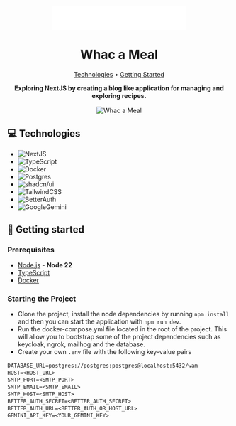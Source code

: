 <p align="center">
<img align="center" width="300" alt="Whac a Meal" src="./public/whc_logo.svg" />
</p>
<h1 align="center" style="font-weight: bold;">Whac a Meal</h1>

<p align="center">
  <a href="#tech">Technologies</a> •
  <a href="#started">Getting Started</a>
</p>

<p align="center">
    <b>Exploring NextJS by creating a blog like application for managing and exploring recipes.</b>
</p>

<p align="center">
<img align="center" alt="Whac a Meal" src="./public/chrome-capture-2025-08-13.gif" />
</p>
<h2 id="technologies">💻 Technologies</h2>

- ![NextJS](https://img.shields.io/badge/Next.js-black?logo=next.js&logoColor=white)
- ![TypeScript](https://img.shields.io/badge/TypeScript-3178C6?logo=typescript&logoColor=fff)
- ![Docker](https://img.shields.io/badge/Docker-2496ED?logo=docker&logoColor=fff)
- ![Postgres](https://img.shields.io/badge/Postgres-%23316192.svg?logo=postgresql&logoColor=white)
- ![shadcn/ui](https://img.shields.io/badge/shadcn%2Fui-000?logo=shadcnui&logoColor=fff)
- ![TailwindCSS](https://img.shields.io/badge/Tailwind%20CSS-%2338B2AC.svg?logo=tailwind-css&logoColor=white)
- ![BetterAuth](https://img.shields.io/badge/Better%20Auth-3C3C3D?logo=betterauth&logoColor=white)
- ![GoogleGemini](https://img.shields.io/badge/Google%20Gemini-8E75B2?logo=googlegemini&logoColor=white)

<h2 id="started">🚀 Getting started</h2>
<h3>Prerequisites</h3>

- [Node.js](https://nodejs.org/en/download/package-manager) - **Node 22**
- [TypeScript](https://www.npmjs.com/package/typescript)
- [Docker](https://www.docker.com/products/docker-desktop/)

<h3>Starting the Project</h3>

- Clone the project, install the node dependencies by running `npm install` and then you can start the application with
  `npm run dev`.
- Run the docker-compose.yml file located in the root of the project. This will allow you to bootstrap some of the project dependencies such as keycloak, ngrok, mailhog and the database.
- Create your own `.env` file with the following key-value pairs

```
DATABASE_URL=postgres://postgres:postgres@localhost:5432/wam
HOST=<HOST_URL>
SMTP_PORT=<SMTP_PORT>
SMTP_EMAIL=<SMTP_EMAIL>
SMTP_HOST=<SMTP_HOST>
BETTER_AUTH_SECRET=<BETTER_AUTH_SECRET>
BETTER_AUTH_URL=<BETTER_AUTH_OR_HOST_URL>
GEMINI_API_KEY=<YOUR_GEMINI_KEY>
```
